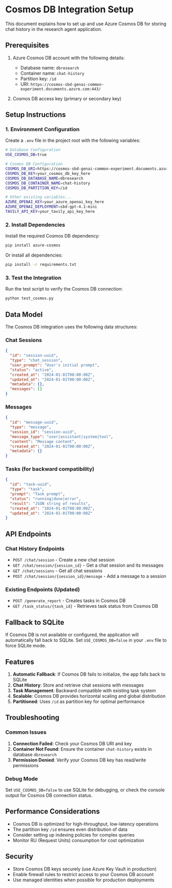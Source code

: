 # Cosmos DB Integration Setup

This document explains how to set up and use Azure Cosmos DB for storing chat history in the research agent application.

## Prerequisites

1. Azure Cosmos DB account with the following details:
   - Database name: `dbresearch`
   - Container name: `chat-history`
   - Partition key: `/id`
   - URI: `https://cosmos-sbd-genai-common-experiment.documents.azure.com:443/`

2. Cosmos DB access key (primary or secondary key)

## Setup Instructions

### 1. Environment Configuration

Create a `.env` file in the project root with the following variables:

```bash
# Database Configuration
USE_COSMOS_DB=true

# Cosmos DB Configuration
COSMOS_DB_URI=https://cosmos-sbd-genai-common-experiment.documents.azure.com:443/
COSMOS_DB_KEY=your_cosmos_db_key_here
COSMOS_DB_DATABASE_NAME=dbresearch
COSMOS_DB_CONTAINER_NAME=chat-history
COSMOS_DB_PARTITION_KEY=/id

# Other existing variables...
AZURE_OPENAI_KEY=your_azure_openai_key_here
AZURE_OPENAI_DEPLOYMENT=sbd-gpt-4.1-mini
TAVILY_API_KEY=your_tavily_api_key_here
```

### 2. Install Dependencies

Install the required Cosmos DB dependency:

```bash
pip install azure-cosmos
```

Or install all dependencies:

```bash
pip install -r requirements.txt
```

### 3. Test the Integration

Run the test script to verify the Cosmos DB connection:

```bash
python test_cosmos.py
```

## Data Model

The Cosmos DB integration uses the following data structures:

### Chat Sessions
```json
{
  "id": "session-uuid",
  "type": "chat_session",
  "user_prompt": "User's initial prompt",
  "status": "active",
  "created_at": "2024-01-01T00:00:00Z",
  "updated_at": "2024-01-01T00:00:00Z",
  "metadata": {},
  "messages": []
}
```

### Messages
```json
{
  "id": "message-uuid",
  "type": "message",
  "session_id": "session-uuid",
  "message_type": "user|assistant|system|tool",
  "content": "Message content",
  "created_at": "2024-01-01T00:00:00Z",
  "metadata": {}
}
```

### Tasks (for backward compatibility)
```json
{
  "id": "task-uuid",
  "type": "task",
  "prompt": "Task prompt",
  "status": "running|done|error",
  "result": "JSON string of results",
  "created_at": "2024-01-01T00:00:00Z",
  "updated_at": "2024-01-01T00:00:00Z"
}
```

## API Endpoints

### Chat History Endpoints

- `POST /chat/session` - Create a new chat session
- `GET /chat/session/{session_id}` - Get a chat session and its messages
- `GET /chat/sessions` - Get all chat sessions
- `POST /chat/session/{session_id}/message` - Add a message to a session

### Existing Endpoints (Updated)

- `POST /generate_report` - Creates tasks in Cosmos DB
- `GET /task_status/{task_id}` - Retrieves task status from Cosmos DB

## Fallback to SQLite

If Cosmos DB is not available or configured, the application will automatically fall back to SQLite. Set `USE_COSMOS_DB=false` in your `.env` file to force SQLite mode.

## Features

1. **Automatic Fallback**: If Cosmos DB fails to initialize, the app falls back to SQLite
2. **Chat History**: Store and retrieve chat sessions with messages
3. **Task Management**: Backward compatible with existing task system
4. **Scalable**: Cosmos DB provides horizontal scaling and global distribution
5. **Partitioned**: Uses `/id` as partition key for optimal performance

## Troubleshooting

### Common Issues

1. **Connection Failed**: Check your Cosmos DB URI and key
2. **Container Not Found**: Ensure the container `chat-history` exists in database `dbresearch`
3. **Permission Denied**: Verify your Cosmos DB key has read/write permissions

### Debug Mode

Set `USE_COSMOS_DB=false` to use SQLite for debugging, or check the console output for Cosmos DB connection status.

## Performance Considerations

- Cosmos DB is optimized for high-throughput, low-latency operations
- The partition key `/id` ensures even distribution of data
- Consider setting up indexing policies for complex queries
- Monitor RU (Request Units) consumption for cost optimization

## Security

- Store Cosmos DB keys securely (use Azure Key Vault in production)
- Enable firewall rules to restrict access to your Cosmos DB account
- Use managed identities when possible for production deployments
